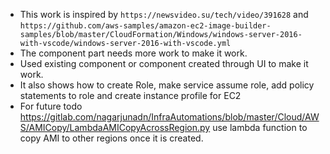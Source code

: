 * This work is inspired by `https://newsvideo.su/tech/video/391628` and `https://github.com/aws-samples/amazon-ec2-image-builder-samples/blob/master/CloudFormation/Windows/windows-server-2016-with-vscode/windows-server-2016-with-vscode.yml` 
* The component part needs more work to make it work.
* Used existing component or component created through UI to make it work. 
* It also shows how to create Role, make service assume role, add policy statements to role and create instance profile for EC2
* For future todo https://gitlab.com/nagarjunadn/InfraAutomations/blob/master/Cloud/AWS/AMICopy/LambdaAMICopyAcrossRegion.py use lambda function to copy AMI to other regions once it is created.
